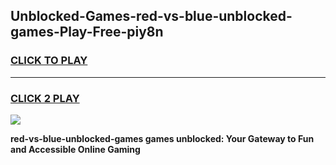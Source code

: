
## Unblocked-Games-red-vs-blue-unblocked-games-Play-Free-piy8n
<h3>
<a href="https://premium76.site?title=red-vs-blue-unblocked-games&ref=15A">CLICK TO PLAY</a></h3>
<hr>

<h3>
<a href="https://premium76.site?title=red-vs-blue-unblocked-games&ref=15A">CLICK 2 PLAY</a>
  
</h3>

<a href="https://premium76.site?title=red-vs-blue-unblocked-games&ref=15A"><img src="https://clearcache.store/games.png"></a>


**red-vs-blue-unblocked-games games unblocked: Your Gateway to Fun and Accessible Online Gaming**
